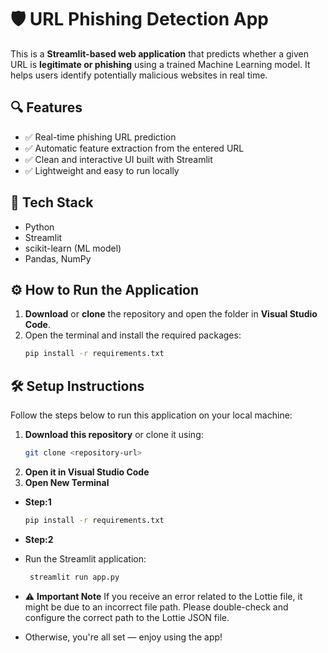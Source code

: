 # 🛡️ URL Phishing Detection App

This is a **Streamlit-based web application** that predicts whether a given URL is **legitimate or phishing** using a trained Machine Learning model. It helps users identify potentially malicious websites in real time.

## 🔍 Features

- ✅ Real-time phishing URL prediction  
- ✅ Automatic feature extraction from the entered URL  
- ✅ Clean and interactive UI built with Streamlit  
- ✅ Lightweight and easy to run locally  

## 🚀 Tech Stack

- Python  
- Streamlit  
- scikit-learn (ML model)  
- Pandas, NumPy  

## ⚙️ How to Run the Application

1. **Download** or **clone** the repository and open the folder in **Visual Studio Code**.
2. Open the terminal and install the required packages:
   ```bash
   pip install -r requirements.txt


## 🛠️ Setup Instructions

Follow the steps below to run this application on your local machine:

1. **Download this repository** or clone it using:
   ```bash
   git clone <repository-url>
2. **Open it in Visual Studio Code**
3. **Open New Terminal**

- **Step:1**
   ```bash
   pip install -r requirements.txt
   
- **Step:2**
- Run the Streamlit application: 
  ```bash
   streamlit run app.py
- ⚠️ **Important Note**
If you receive an error related to the Lottie file, it might be due to an incorrect file path.
Please double-check and configure the correct path to the Lottie JSON file.

- Otherwise, you're all set — enjoy using the app!

